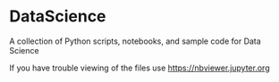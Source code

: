 # DataScience
A collection of Python scripts, notebooks, and sample code for Data Science

If you have trouble viewing of the files use https://nbviewer.jupyter.org
